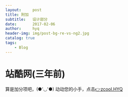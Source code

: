 ```yaml
---
layout:     post
title: 附加
subtitle:   设计部分
date:       2017-02-06
author:     hyq
header-img: img/post-bg-re-vs-ng2.jpg
catalog: true
tags:
    - Blog
---
```


# 站酷网(三年前)
算是加分项吧，(●'◡'●)
动动您的小手，点击<a href="http://hanyuqian.zcool.com.cn/">👉zcool.HYQ</a>


